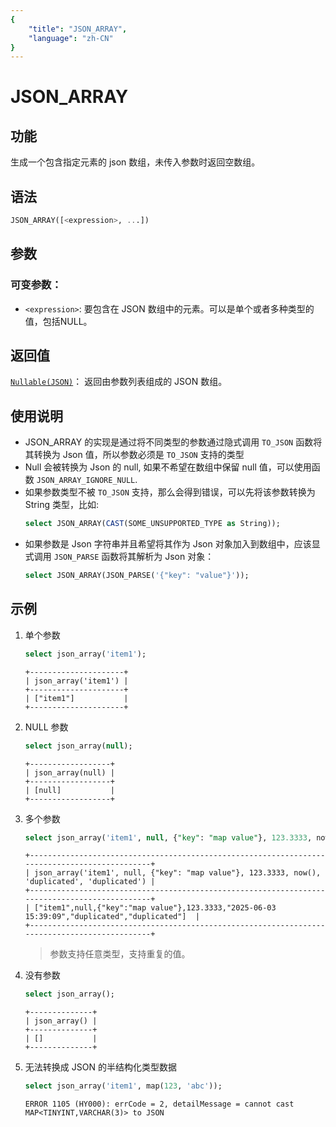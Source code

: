 ```yaml
---
{
    "title": "JSON_ARRAY",
    "language": "zh-CN"
}
---
```


# JSON_ARRAY
## 功能
生成一个包含指定元素的 json 数组，未传入参数时返回空数组。
## 语法
```sql
JSON_ARRAY([<expression>, ...]) 
```
## 参数
### 可变参数：
- `<expression>`: 要包含在 JSON 数组中的元素。可以是单个或者多种类型的值，包括NULL。
## 返回值
[`Nullable(JSON)`](../../../basic-element/sql-data-types/semi-structured/JSON.md)： 返回由参数列表组成的 JSON 数组。

## 使用说明
- JSON_ARRAY 的实现是通过将不同类型的参数通过隐式调用 `TO_JSON` 函数将其转换为 Json 值，所以参数必须是 `TO_JSON` 支持的类型
- Null 会被转换为 Json 的 null, 如果不希望在数组中保留 null 值，可以使用函数 `JSON_ARRAY_IGNORE_NULL`.
- 如果参数类型不被 `TO_JSON` 支持，那么会得到错误，可以先将该参数转换为 String 类型，比如:
    ```sql
    select JSON_ARRAY(CAST(SOME_UNSUPPORTED_TYPE as String));
    ```
- 如果参数是 Json 字符串并且希望将其作为 Json 对象加入到数组中，应该显式调用 `JSON_PARSE` 函数将其解析为 Json 对象：
  ```sql
  select JSON_ARRAY(JSON_PARSE('{"key": "value"}'));
  ```

## 示例
1. 单个参数
    ```sql
    select json_array('item1');
    ```
    ```
    +---------------------+
    | json_array('item1') |
    +---------------------+
    | ["item1"]           |
    +---------------------+
    ```
2. NULL 参数
    ```sql
    select json_array(null);
    ```
    ```
    +------------------+
    | json_array(null) |
    +------------------+
    | [null]           |
    +------------------+
    ```
3. 多个参数
    ```sql
    select json_array('item1', null, {"key": "map value"}, 123.3333, now(), 'duplicated', 'duplicated');
    ```
    ```
    +----------------------------------------------------------------------------------------------+
    | json_array('item1', null, {"key": "map value"}, 123.3333, now(), 'duplicated', 'duplicated') |
    +----------------------------------------------------------------------------------------------+
    | ["item1",null,{"key":"map value"},123.3333,"2025-06-03 15:39:09","duplicated","duplicated"]  |
    +----------------------------------------------------------------------------------------------+
    ```
    > 参数支持任意类型，支持重复的值。
4. 没有参数
    ```sql
    select json_array();
    ```
    ```
    +--------------+
    | json_array() |
    +--------------+
    | []           |
    +--------------+
    ```
5. 无法转换成 JSON 的半结构化类型数据
    ```sql
    select json_array('item1', map(123, 'abc'));
    ```
    ```
    ERROR 1105 (HY000): errCode = 2, detailMessage = cannot cast MAP<TINYINT,VARCHAR(3)> to JSON
    ```

